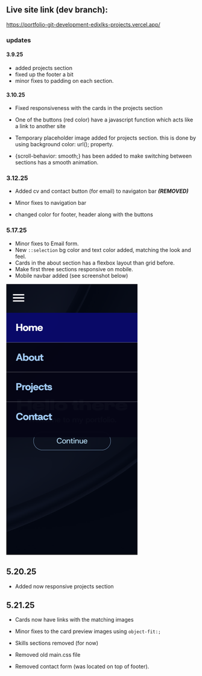 ﻿## Live site link (dev branch):

https://portfolio-git-development-edixlks-projects.vercel.app/

### updates

#### 3.9.25

- added projects section
- fixed up the footer a bit
- minor fixes to padding on each section.

#### 3.10.25

- Fixed responsiveness with the cards in the projects section

- One of the buttons (red color) have a javascript function which acts like a link to another site

- Temporary placeholder image added for projects section. this is done by using background color: url(); property.

- {scroll-behavior: smooth;} has been added to make switching between sections has a smooth animation.

### 3.12.25

- Added cv and contact button (for email) to navigaton bar ***(REMOVED)***

- Minor fixes to navigation bar

- changed color for footer, header along with the buttons

### 5.17.25 

- Minor fixes to Email form.
- New ```::selection``` bg color and text color added, matching the look and feel.
- Cards in the about section has a flexbox layout than grid before.
- Make first three sections responsive on mobile.
- Mobile navbar added (see screenshot below)

![Mobile nav bar ](/assets/images/Screenshot.png)

## 5.20.25

- Added now responsive projects section

## 5.21.25

- Cards now have links with the matching images 

- Minor fixes to the card preview images using ``object-fit:;``

- Skills sections removed (for now)

- Removed old main.css file 

- Removed contact form (was located on top of footer).
